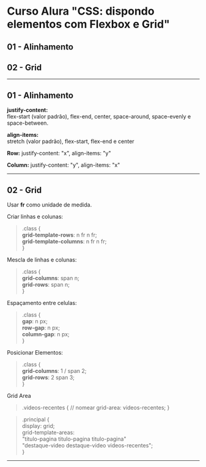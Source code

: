 # Curso Alura "CSS: dispondo elementos com Flexbox e Grid"  

## 01 - Alinhamento
## 02 - Grid  

----------------------------------------  

## 01 - Alinhamento  
  
**justify-content:**    
flex-start (valor padrão), flex-end, center, space-around, space-evenly e space-between.  

**align-items:**  
stretch (valor padrão), flex-start, flex-end e center  

**Row:** justify-content: "x", align-items: "y"

**Column:** justify-content: "y", align-items: "x"

----------------------------------------  

## 02 - Grid

Usar **fr** como unidade de medida.

Criar linhas e colunas:  

> .class {  
> **grid-template-rows**: n fr n fr;  
> **grid-template-columns**: n fr n fr;   
> }  
  
Mescla de linhas e colunas:

> .class {   
> **grid-columns**: span n;  
> **grid-rows**: span n;  
> }   
  
Espaçamento entre celulas: 

> .class {  
> **gap**: n px;  
> **row-gap**: n px;    
> **column-gap**: n px;  
> }    
  
Posicionar Elementos:  
    
> .class {   
> **grid-columns**: 1 / span 2;  
> **grid-rows**: 2 span 3;  
> }   
    
Grid Area

>.videos-recentes { // nomear
>    grid-area: videos-recentes;
>}
  
>.principal {  
>        display: grid;  
>        grid-template-areas:   
>            "titulo-pagina titulo-pagina titulo-pagina"  
>            "destaque-video destaque-video videos-recentes";  
>}  
  
---------------------------------------- 

